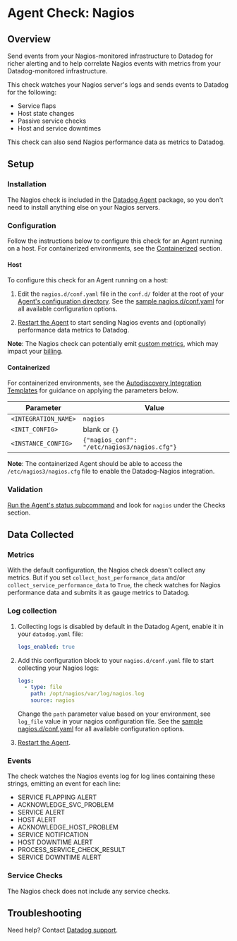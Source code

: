 # Agent Check: Nagios

## Overview

Send events from your Nagios-monitored infrastructure to Datadog for richer alerting and to help correlate Nagios events with metrics from your Datadog-monitored infrastructure.

This check watches your Nagios server's logs and sends events to Datadog for the following:

- Service flaps
- Host state changes
- Passive service checks
- Host and service downtimes

This check can also send Nagios performance data as metrics to Datadog.

## Setup

### Installation

The Nagios check is included in the [Datadog Agent][1] package, so you don't need to install anything else on your Nagios servers.

### Configuration

Follow the instructions below to configure this check for an Agent running on a host. For containerized environments, see the [Containerized](#containerized) section.

<!-- xxx tabs xxx -->
<!-- xxx tab "Host" xxx -->

#### Host

To configure this check for an Agent running on a host:

1. Edit the `nagios.d/conf.yaml` file in the `conf.d/` folder at the root of your [Agent's configuration directory][2]. See the [sample nagios.d/conf.yaml][3] for all available configuration options.

2. [Restart the Agent][4] to start sending Nagios events and (optionally) performance data metrics to Datadog.

**Note**: The Nagios check can potentially emit [custom metrics][5], which may impact your [billing][6].

<!-- xxz tab xxx -->
<!-- xxx tab "Containerized" xxx -->

#### Containerized

For containerized environments, see the [Autodiscovery Integration Templates][7] for guidance on applying the parameters below.

| Parameter            | Value                                        |
| -------------------- | -------------------------------------------- |
| `<INTEGRATION_NAME>` | `nagios`                                     |
| `<INIT_CONFIG>`      | blank or `{}`                                |
| `<INSTANCE_CONFIG>`  | `{"nagios_conf": "/etc/nagios3/nagios.cfg"}` |

**Note**: The containerized Agent should be able to access the `/etc/nagios3/nagios.cfg` file to enable the Datadog-Nagios integration.

<!-- xxz tab xxx -->
<!-- xxz tabs xxx -->

### Validation

[Run the Agent's status subcommand][8] and look for `nagios` under the Checks section.

## Data Collected

### Metrics

With the default configuration, the Nagios check doesn't collect any metrics. But if you set `collect_host_performance_data` and/or `collect_service_performance_data` to `True`, the check watches for Nagios performance data and submits it as gauge metrics to Datadog.

### Log collection

1. Collecting logs is disabled by default in the Datadog Agent, enable it in your `datadog.yaml` file:

    ```yaml
    logs_enabled: true
    ```

2. Add this configuration block to your `nagios.d/conf.yaml` file to start collecting your Nagios logs:

    ```yaml
    logs:
      - type: file
        path: /opt/nagios/var/log/nagios.log
        source: nagios
    ```

    Change the `path` parameter value based on your environment, see `log_file` value in your nagios configuration file. See the [sample nagios.d/conf.yaml][3] for all available configuration options.

3. [Restart the Agent][4].

### Events

The check watches the Nagios events log for log lines containing these strings, emitting an event for each line:

- SERVICE FLAPPING ALERT
- ACKNOWLEDGE_SVC_PROBLEM
- SERVICE ALERT
- HOST ALERT
- ACKNOWLEDGE_HOST_PROBLEM
- SERVICE NOTIFICATION
- HOST DOWNTIME ALERT
- PROCESS_SERVICE_CHECK_RESULT
- SERVICE DOWNTIME ALERT

### Service Checks

The Nagios check does not include any service checks.

## Troubleshooting

Need help? Contact [Datadog support][9].

[1]: https://app.datadoghq.com/account/settings/agent/latest
[2]: https://docs.datadoghq.com/agent/guide/agent-configuration-files/#agent-configuration-directory
[3]: https://github.com/DataDog/integrations-core/blob/master/nagios/datadog_checks/nagios/data/conf.yaml.example
[4]: https://docs.datadoghq.com/agent/guide/agent-commands/#start-stop-and-restart-the-agent
[5]: https://docs.datadoghq.com/developers/metrics/custom_metrics/
[6]: https://docs.datadoghq.com/account_management/billing/custom_metrics/
[7]: https://docs.datadoghq.com/agent/kubernetes/integrations/
[8]: https://docs.datadoghq.com/agent/guide/agent-commands/#agent-status-and-information
[9]: https://docs.datadoghq.com/help/
[10]: https://www.datadoghq.com/blog/nagios-monitoring
